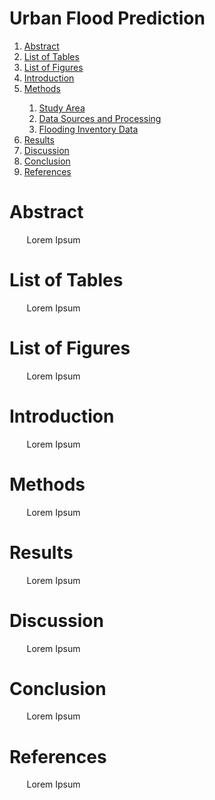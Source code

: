 # Urban Flood Prediction

<ol class="toc" role="list">
    <li>
      <a href="#Abstract">
        <span class="title">Abstract</span>
      </a>
    </li>
    <li>
      <a href="#List of Tables">
        <span class="title">List of Tables</span>
      </a>
    </li>
    <li>
      <a href="#List of Figures">
        <span class="title">List of Figures</span>
      </a>
    </li>
    <li>
      <a href="#Introduction">
        <span class="title">Introduction</span>
      </a>
    </li>
    <li>
      <a href="#Methods">
        <span class="title">Methods</span>
      </a>
    </li>
    <ol class="toc" role="list">
      <li>
        <a href="#Study Area">
          <span class="title">Study Area</span>
        </a>
      </li>
      <li>
        <a href="#Data Sources and Processing">
          <span class="title">Data Sources and Processing</span>
        </a>
      </li>
      <li>
        <a href="#Flooding Inventory Data">
          <span class="title">Flooding Inventory Data</span>
        </a>
      </li>
    </ol>
    <li>
      <a href="#Results">
        <span class="title">Results</span>
      </a>
    </li>
    <li>
      <a href="#Discussion">
        <span class="title">Discussion</span>
      </a>
    </li>
    <li>
      <a href="#Conclusion">
        <span class="title">Conclusion</span>
      </a>
    </li>
    <li>
      <a href="#References">
        <span class="title">References</span>
      </a>
    </li>
</ol>


<h1 id = "Abstract">Abstract</h1>
<p>
&nbsp;&nbsp;&nbsp;&nbsp;&nbsp;&nbsp;&nbsp;Lorem Ipsum
</p>

<h1 id = "List of Tables">List of Tables</h1>
<p>
&nbsp;&nbsp;&nbsp;&nbsp;&nbsp;&nbsp;&nbsp;Lorem Ipsum
</p>

<h1 id = "List of Figures">List of Figures</h1>
<p>
&nbsp;&nbsp;&nbsp;&nbsp;&nbsp;&nbsp;&nbsp;Lorem Ipsum
</p>

<h1 id = "Introduction">Introduction</h1>
<p>
&nbsp;&nbsp;&nbsp;&nbsp;&nbsp;&nbsp;&nbsp;Lorem Ipsum
</p>

<h1 id = "Methods">Methods</h1>
<p>
&nbsp;&nbsp;&nbsp;&nbsp;&nbsp;&nbsp;&nbsp;Lorem Ipsum
</p>

<h1 id = "Results">Results</h1>
<p>
&nbsp;&nbsp;&nbsp;&nbsp;&nbsp;&nbsp;&nbsp;Lorem Ipsum
</p>

<h1 id = "Discussion">Discussion</h1>
<p>
&nbsp;&nbsp;&nbsp;&nbsp;&nbsp;&nbsp;&nbsp;Lorem Ipsum
</p>

<h1 id = "Conclusion">Conclusion</h1>
<p>
&nbsp;&nbsp;&nbsp;&nbsp;&nbsp;&nbsp;&nbsp;Lorem Ipsum
</p>

<h1 id = "References">References</h1>
<p>
&nbsp;&nbsp;&nbsp;&nbsp;&nbsp;&nbsp;&nbsp;Lorem Ipsum
</p>
